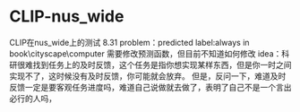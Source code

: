 # CLIP-nus_wide
CLIP在nus_wide上的测试
8.31 
problem：predicted label:always in  book\cityscape\computer
需要修改预测函数，但目前不知道如何修改
idea：科研很难找到任务上的及时反馈，这个任务是指你想实现某样东西，但是你一时之间实现不了，这时候没有及时反馈，你可能就会放弃。
但是，反问一下，难道及时反馈一定是要客观任务进度吗，难道自己说做就去做了，表明了自己不是一个言出必行的人吗，
